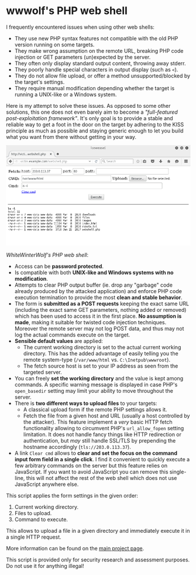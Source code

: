# wwwolf's PHP web shell

I frequently encountered issues when using other web shells:

* They use new PHP syntax features not compatible with the old PHP version
  running on some targets.
* They make wrong assumption on the remote URL, breaking PHP code injection or
  GET parameters (un)expected by the server.
* They often only display standard output content, throwing away stderr.
* They poorly handle special characters in output display (such as `<`).
* They do not allow file upload, or offer a method unsupported/blocked by the
  target's settings.
* They require manual modification depending whether the target is running
  a UNIX-like or a Windows system.

Here is my attempt to solve these issues. As opposed to some other solutions,
this one does not even barely aim to become a *"full-featured 
post-exploitation framework"*. It's only goal is to provide a stable and
reliable way to get a foot in the door on the target by adhering to the KISS
principle as much as possible and staying generic enough to let you build what
you want from there without getting in your way.

![WhiteWinterWolf's PHP web shell screenshot](screenshot.png)

*WhiteWinterWolf's PHP web shell*:

- Access can be **password protected**.
- Is compatible with both **UNIX-like and Windows systems with no modification**.
- Attempts to clear PHP output buffer (ie. drop any "garbage" code already
  produced by the attacked application) and enforce PHP code execution
  termination to provide the most **clean and stable behavior**.
- The form is **submitted as a POST requests** keeping the exact same URL (including
  the exact same GET parameters, nothing added or removed) which has been used
  to access it in the first place. **No assumption is made**, making it suitable
  for twisted code injection techniques. Moreover the remote server may not
  log POST data, and thus may not log the actual commands execute on the target.
- **Sensible default values** are applied:
  - The current working directory is set to the actual current working
    directory. This has the added advantage of easily telling you the remote
    system-type (`/var/www/html` vs. `C:\Inetpub\wwwroot`).
  - The fetch source host is set to your IP address as seen from the targeted
    server.
- You can freely **set the working directory** and the value is kept among commands.
  A specific warning message is displayed in case PHP's `open_basedir` setting
  may limit your ability to move throughout the server.
- There is **two different ways to upload files** to your targets:
  - A classical upload form if the remote PHP settings allows it.
  - Fetch the file from a given host and URL (usually a host controlled by the
    attacker). This feature implement a *very* basic HTTP fetch functionality
    allowing to circumvent PHP's `url_allow_fopen` setting limitation. It does
    not handle fancy things like HTTP redirection or authentication, but *may*
    still handle SSL/TLS by prepending the hostname accordingly
    (`tls://203.0.113.37`).
- A link `Clear cmd` allows to **clear and set the focus on the command input
  form field in a single click**. I find it convenient to quickly execute a few
  arbitrary commands on the server but this feature relies on JavaScript. If
  you want to avoid JavaScript you can remove this single-line, this will not
  affect the rest of the web shell which does not use JavaScript anywhere else.

This script applies the form settings in the given order:

1. Current working directory.
2. Files to upload.
3. Command to execute.

This allows to upload a file in a given directory and immediately execute it in
a single HTTP request.

More information can be found on the [main project page][].

This script is provided only for security research and assessment purposes.
Do not use it for anything illegal!


[main project page]: https://www.whitewinterwolf.com/tags/php-webshell/
	"wwwolf's PHP webshell project page"

